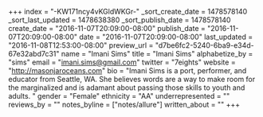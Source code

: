 +++
index = "-KW171ncy4vKGldWKGr-"
_sort_create_date = 1478578140
_sort_last_updated = 1478638380
_sort_publish_date = 1478578140
create_date = "2016-11-07T20:09:00-08:00"
publish_date = "2016-11-07T20:09:00-08:00"
date = "2016-11-07T20:09:00-08:00"
last_updated = "2016-11-08T12:53:00-08:00"
preview_url = "d7be6fc2-5240-6ba9-e34d-67e32abd7c31"
name = "Imani Sims"
title = "Imani Sims"
alphabetize_by = "sims"
email = "imani.sims@gmail.com"
twitter = "7eights"
website = "http://masonjaroceans.com"
bio = "Imani Sims is a port, performer, and educator from Seattle, WA. She believes words are a way to make room for the marginalized and is adamant about passing those skills to youth and adults. "
gender = "Female"
ethnicity = "AA"
underrepresented = ""
reviews_by = ""
notes_byline = ["notes/allure"]
written_about = ""
+++

